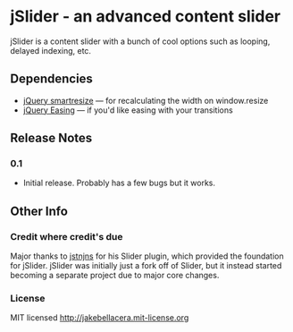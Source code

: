 # jSlider - an advanced content slider

jSlider is a content slider with a bunch of cool options such as looping, delayed indexing, etc.

## Dependencies

* [jQuery smartresize](http://github.com/louisremi/jquery-smartresize) — for recalculating the width on window.resize
* [jQuery Easing](http://gsgd.co.uk/sandbox/jquery/easing/) — if you'd like easing with your transitions

## Release Notes

### 0.1

* Initial release. Probably has a few bugs but it works.

## Other Info

### Credit where credit's due

Major thanks to [jstnjns](http://github.com/jstnjns) for his Slider plugin, which provided the foundation for jSlider. jSlider was initially just a fork off of Slider, but it instead started becoming a separate project due to major core changes.

### License

MIT licensed http://jakebellacera.mit-license.org